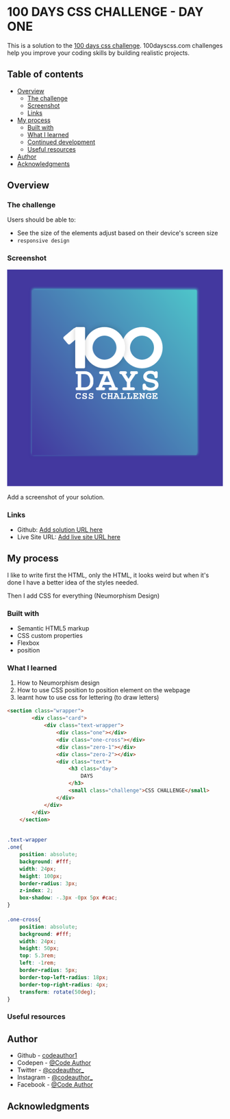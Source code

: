 # 100 DAYS CSS CHALLENGE - DAY ONE

This is a solution to the [100 days css challenge](https://www.100dayscss.com). 100dayscss.com challenges help you improve your coding skills by building realistic projects. 

## Table of contents

- [Overview](#overview)
  - [The challenge](#the-challenge)
  - [Screenshot](#screenshot)
  - [Links](#links)
- [My process](#my-process)
  - [Built with](#built-with)
  - [What I learned](#what-i-learned)
  - [Continued development](#continued-development)
  - [Useful resources](#useful-resources)
- [Author](#author)
- [Acknowledgments](#acknowledgments)


## Overview

### The challenge

Users should be able to:

- See the size of the elements adjust based on their device's screen size
- `responsive design` 

### Screenshot

![](./src/Screenshot.png)

Add a screenshot of your solution.

### Links

- Github: [Add solution URL here](https://www.github.com/codeauthor1/day-1)
- Live Site URL: [Add live site URL here](https://www.github.com/codeauthor1/day-1)

## My process

I like to write first the HTML, only the HTML, it looks weird but when it's
done I have a better idea of the styles needed.

Then I add CSS for everything (Neumorphism Design)

### Built with

- Semantic HTML5 markup
- CSS custom properties
- Flexbox
- position


### What I learned

1. How to Neumorphism design
2. How to use CSS position to position element on the webpage
3. learnt how to use css for lettering (to draw letters)


```html
<section class="wrapper">
        <div class="card">
            <div class="text-wrapper">
                <div class="one"></div>
                <div class="one-cross"></div>
                <div class="zero-1"></div>
                <div class="zero-2"></div>
                <div class="text">
                    <h3 class="day">
                        DAYS
                    </h3>
                    <small class="challenge">CSS CHALLENGE</small>
                </div>
            </div>
        </div>
    </section>
```
```css
  
.text-wrapper
.one{
    position: absolute;
    background: #fff;
    width: 24px;
    height: 100px;
    border-radius: 3px;
    z-index: 2;
    box-shadow: -.3px -0px 5px #cac;
}

.one-cross{
    position: absolute;
    background: #fff;
    width: 24px;
    height: 50px;
    top: 5.3rem;
    left: -1rem;
    border-radius: 5px;
    border-top-left-radius: 18px;
    border-top-right-radius: 4px;
    transform: rotate(50deg);
}
```

### Useful resources

## Author

- Github - [codeauthor1](https://www.github.com/codeauthor1)
- Codepen - [@Code  Author](https://www.codepen.io/codeauthor1/pen/VwQWBYv)
- Twitter - [@codeauthor_](https://www.twitter.com/codeauthor_)
- Instagram - [@codeauthor_](https://www.instagram.com/codeauthor_)
- Facebook - [@Code  Author](https://www.facebook.com/codeauthor1)


## Acknowledgments


